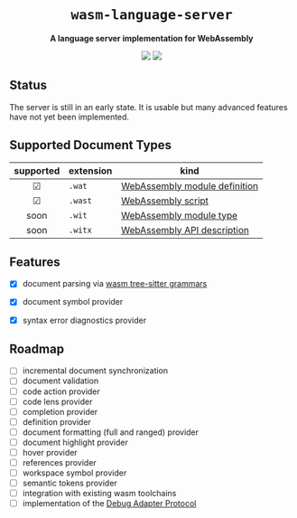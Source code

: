 <div align="center">
  <h1><code>wasm-language-server</code></h1>
  <p>
    <strong>A language server implementation for WebAssembly</strong>
  </p>
  <p style="margin-bottom: 0.5ex;">
    <a href="https://wasm-lsp.github.io/wasm-language-server/wasm_language_server"><img
        src="https://img.shields.io/badge/docs-latest-blueviolet?logo=Read-the-docs&logoColor=white"
        /></a>
    <a href="https://github.com/wasm-lsp/wasm-language-server/actions"><img
        src="https://github.com/wasm-lsp/wasm-language-server/workflows/main/badge.svg"
        /></a>
  </p>
</div>

## Status

The server is still in an early state. It is usable but many advanced features have not yet been implemented.

## Supported Document Types

| supported | extension | kind |
|:---------:|-----------|------|
| ☑ | `.wat` | [WebAssembly module definition](https://github.com/WebAssembly/spec/tree/master/interpreter#s-expression-syntax) |
| ☑ | `.wast` | [WebAssembly script](https://github.com/WebAssembly/spec/tree/master/interpreter#scripts) |
| soon | `.wit` | [WebAssembly module type](https://github.com/WebAssembly/module-types/blob/master/proposals/module-types/Overview.md) |
| soon | `.witx` | [WebAssembly API description](https://github.com/WebAssembly/WASI/blob/57744f48ec7d4e211d1542d1f56746b5cc1cf6a9/meetings/2019/WASI-09-12.md#meeting-notes) |

## Features

- [x] document parsing via [wasm tree-sitter grammars](https://github.com/wasm-lsp/)
- [x] document symbol provider
- [x] syntax error diagnostics provider


## Roadmap

- [ ] incremental document synchronization
- [ ] document validation
- [ ] code action provider
- [ ] code lens provider
- [ ] completion provider
- [ ] definition provider
- [ ] document formatting (full and ranged) provider
- [ ] document highlight provider
- [ ] hover provider
- [ ] references provider
- [ ] workspace symbol provider
- [ ] semantic tokens provider
- [ ] integration with existing wasm toolchains
- [ ] implementation of the [Debug Adapter Protocol](https://microsoft.github.io/debug-adapter-protocol/)

